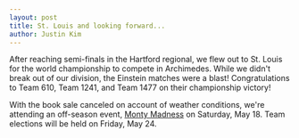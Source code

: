 ```yaml
---
layout: post
title: St. Louis and looking forward...
author: Justin Kim
---
```

After reaching semi-finals in the Hartford regional, we flew out to St. Louis for the world championship to compete in Archimedes. While we didn't break out of our division, the Einstein matches were a blast! Congratulations to Team 610, Team 1241, and Team 1477 on their championship victory!

With the book sale canceled on account of weather conditions, we're attending an off-season event, [Monty Madness](http://www.montymadness.com/) on Saturday, May 18. Team elections will be held on Friday, May 24.
